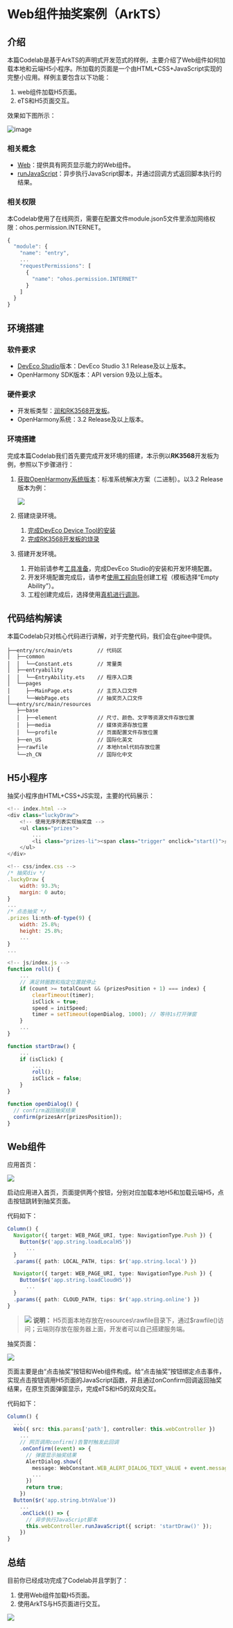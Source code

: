 ﻿# Web组件抽奖案例（ArkTS）

## 介绍

本篇Codelab是基于ArkTS的声明式开发范式的样例，主要介绍了Web组件如何加载本地和云端H5小程序。所加载的页面是一个由HTML+CSS+JavaScript实现的完整小应用。样例主要包含以下功能：

1.  web组件加载H5页面。
2.  eTS和H5页面交互。

效果如下图所示：

![image](figures/web_oh.gif)

### 相关概念

-   [Web](https://gitee.com/openharmony/docs/blob/master/zh-cn/application-dev/reference/arkui-ts/ts-basic-components-web.md)：提供具有网页显示能力的Web组件。
-   [runJavaScript](https://gitee.com/openharmony/docs/blob/master/zh-cn/application-dev/reference/arkui-ts/ts-basic-components-web.md#runjavascript)：异步执行JavaScript脚本，并通过回调方式返回脚本执行的结果。

### 相关权限

本Codelab使用了在线网页，需要在配置文件module.json5文件里添加网络权限：ohos.permission.INTERNET。

```typescript
{
  "module": {
    "name": "entry",
    ...
    "requestPermissions": [
      {
        "name": "ohos.permission.INTERNET"
      }
    ]
  }
}
```
## 环境搭建

### 软件要求

-   [DevEco Studio](https://gitee.com/openharmony/docs/blob/master/zh-cn/application-dev/quick-start/start-overview.md#%E5%B7%A5%E5%85%B7%E5%87%86%E5%A4%87)版本：DevEco Studio 3.1 Release及以上版本。
-   OpenHarmony SDK版本：API version 9及以上版本。

### 硬件要求

-   开发板类型：[润和RK3568开发板](https://gitee.com/openharmony/docs/blob/master/zh-cn/device-dev/quick-start/quickstart-appendix-rk3568.md)。
-   OpenHarmony系统：3.2 Release及以上版本。

### 环境搭建

完成本篇Codelab我们首先要完成开发环境的搭建，本示例以**RK3568**开发板为例，参照以下步骤进行：

1.  [获取OpenHarmony系统版本](https://gitee.com/openharmony/docs/blob/master/zh-cn/device-dev/get-code/sourcecode-acquire.md#%E8%8E%B7%E5%8F%96%E6%96%B9%E5%BC%8F3%E4%BB%8E%E9%95%9C%E5%83%8F%E7%AB%99%E7%82%B9%E8%8E%B7%E5%8F%96)：标准系统解决方案（二进制）。以3.2 Release版本为例：

    ![](figures/zh-cn_image_0000001405854998.png)

2.  搭建烧录环境。
    1.  [完成DevEco Device Tool的安装](https://gitee.com/openharmony/docs/blob/master/zh-cn/device-dev/quick-start/quickstart-ide-env-win.md)
    2.  [完成RK3568开发板的烧录](https://gitee.com/openharmony/docs/blob/master/zh-cn/device-dev/quick-start/quickstart-ide-3568-burn.md)

3.  搭建开发环境。
    1.  开始前请参考[工具准备](https://gitee.com/openharmony/docs/blob/master/zh-cn/application-dev/quick-start/start-overview.md#%E5%B7%A5%E5%85%B7%E5%87%86%E5%A4%87)，完成DevEco Studio的安装和开发环境配置。
    2.  开发环境配置完成后，请参考[使用工程向导](https://gitee.com/openharmony/docs/blob/master/zh-cn/application-dev/quick-start/start-with-ets-stage.md#创建ets工程)创建工程（模板选择“Empty Ability”）。
    3.  工程创建完成后，选择使用[真机进行调测](https://gitee.com/openharmony/docs/blob/master/zh-cn/application-dev/quick-start/start-with-ets-stage.md#使用真机运行应用)。

## 代码结构解读

本篇Codelab只对核心代码进行讲解，对于完整代码，我们会在gitee中提供。

```
├──entry/src/main/ets        // 代码区
│  ├──common
│  │  └──Constant.ets        // 常量类
│  ├──entryability            
│  │  └──EntryAbility.ets    // 程序入口类
│  └──pages
│     ├──MainPage.ets        // 主页入口文件
│     └──WebPage.ets         // 抽奖页入口文件
└──entry/src/main/resources  
   ├──base
   │  ├──element             // 尺寸、颜色、文字等资源文件存放位置
   │  ├──media               // 媒体资源存放位置
   │  └──profile             // 页面配置文件存放位置
   ├──en_US                  // 国际化英文
   ├──rawfile                // 本地html代码存放位置 
   └──zh_CN                  // 国际化中文
```
## H5小程序

抽奖小程序由HTML+CSS+JS实现，主要的代码展示：

```javascript
<!-- index.html -->
<div class="luckyDraw">
    <!-- 使用无序列表实现抽奖盘 -->
    <ul class="prizes">
        ...
        <li class="prizes-li"><span class="trigger" onclick="start()">点击抽奖</span></li>
    </ul>
</div>

<!-- css/index.css -->
/* 抽奖div */
.luckyDraw {
    width: 93.3%;
    margin: 0 auto;
}
...
/* 点击抽奖 */
.prizes li:nth-of-type(9) {
    width: 25.8%;
    height: 25.8%;
    ...
}
...

<!-- js/index.js -->
function roll() {
    ...
    // 满足转圈数和指定位置就停止
    if (count >= totalCount && (prizesPosition + 1) === index) {
        clearTimeout(timer);
        isClick = true;
        speed = initSpeed;
        timer = setTimeout(openDialog, 1000); // 等待1s打开弹窗
    }
    ...
}

function startDraw() {
    ...
    if (isClick) {
        ...
        roll();
        isClick = false;
    }
}

function openDialog() {
  // confirm返回抽奖结果
  confirm(prizesArr[prizesPosition]);
}
```
## Web组件

应用首页：

![](figures/2022092300914.png)

启动应用进入首页，页面提供两个按钮，分别对应加载本地H5和加载云端H5，点击按钮跳转到抽奖页面。

代码如下：

```typescript
Column() {
  Navigator({ target: WEB_PAGE_URI, type: NavigationType.Push }) {
    Button($r('app.string.loadLocalH5'))
      ...
  }
  .params({ path: LOCAL_PATH, tips: $r('app.string.local') })

  Navigator({ target: WEB_PAGE_URI, type: NavigationType.Push }) {
    Button($r('app.string.loadCloudH5'))
      ...
  }
  .params({ path: CLOUD_PATH, tips: $r('app.string.online') })
}
```

>![](public_sys-resources/icon-note.gif) **说明：**
>H5页面本地存放在resources\\rawfile目录下，通过$rawfile\(\)访问；云端则存放在服务器上面，开发者可以自己搭建服务端。

抽奖页面：

![](figures/图片2.png)

页面主要是由“点击抽奖”按钮和Web组件构成。给“点击抽奖”按钮绑定点击事件，实现点击按钮调用H5页面的JavaScript函数，并且通过onConfirm回调返回抽奖结果，在原生页面弹窗显示，完成eTS和H5的双向交互。

代码如下：

```typescript
Column() {
  ...
  Web({ src: this.params['path'], controller: this.webController })
    ...
    // 网页调用confirm()告警时触发此回调
    .onConfirm((event) => {
      // 弹窗显示抽奖结果
      AlertDialog.show({
        message: WebConstant.WEB_ALERT_DIALOG_TEXT_VALUE + event.message,
        ...
      })
      return true;
    })
  Button($r('app.string.btnValue'))
    ...
    .onClick(() => {
      // 异步执行JavaScript脚本
      this.webController.runJavaScript({ script: 'startDraw()' });
    })
}
```

## 总结

目前你已经成功完成了Codelab并且学到了：

1. 使用Web组件加载H5页面。
2. 使用ArkTS与H5页面进行交互。

![](figures/彩带动效.gif)



